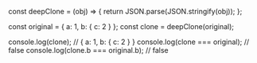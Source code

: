 const deepClone = (obj) => {
return JSON.parse(JSON.stringify(obj));
};

const original = { a: 1, b: { c: 2 } };
const clone = deepClone(original);

console.log(clone); // { a: 1, b: { c: 2 } }
console.log(clone === original); // false
console.log(clone.b === original.b); // false
